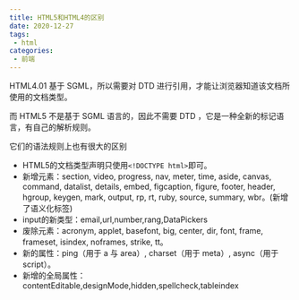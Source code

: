 ```yaml
---
title: HTML5和HTML4的区别
date: 2020-12-27
tags:
 - html
categories: 
 - 前端
---
```

HTML4.01 基于 SGML，所以需要对 DTD 进行引用，才能让浏览器知道该文档所使用的文档类型。

而 HTML5 不是基于 SGML 语言的，因此不需要 DTD ，它是一种全新的标记语言，有自己的解析规则。

它们的语法规则上也有很大的区别
+ HTML5的文档类型声明只使用`<!DOCTYPE html>`即可。
+ 新增元素：section, video, progress, nav, meter, time, aside, canvas, command, datalist, details, embed, figcaption, figure, footer, header, hgroup, keygen, mark, output, rp, rt, ruby, source, summary, wbr。(新增了语义化标签)
+ input的新类型：email,url,number,rang,DataPickers
+ 废除元素：acronym, applet, basefont, big, center, dir, font, frame, frameset, isindex, noframes, strike, tt。
+ 新的属性：ping（用于 a 与 area）, charset（用于 meta）, async（用于 script）。
+ 新增的全局属性：contentEditable,designMode,hidden,spellcheck,tableindex
